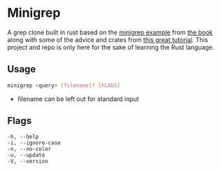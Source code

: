 # Minigrep

A grep clone built in rust based on the [minigrep example](https://doc.rust-lang.org/stable/book/ch12-00-an-io-project.html) from [the book](https://doc.rust-lang.org/stable/book/title-page.html) along with some of the advice and crates from [this great tutorial](https://rust-cli.github.io/book/index.html). This project and repo is only here for the sake of learning the Rust language.

## Usage

```sh
minigrep <query> [filename]? [FLAGS]
```

- filename can be left out for standard input

## Flags

```
-h, --help
-i, --ignore-case
-n, --no-color
-u, --update
-V, --version
```
